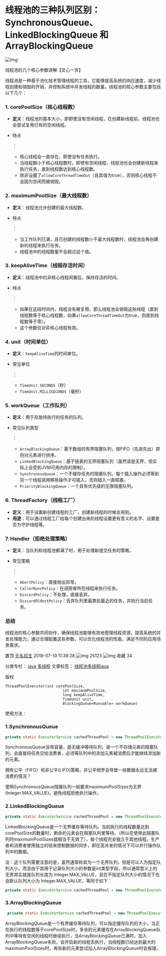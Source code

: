 # 线程池的三种队列区别：SynchronousQueue、LinkedBlockingQueue 和ArrayBlockingQueue

![img](https://csdnimg.cn/release/phoenix/template/new_img/original.png)

线程池的几个核心参数讲解【文心一言】

线程池是一种基于池化技术管理线程的工具，它能够提高系统的响应速度，减少线程创建和销毁的开销，并控制系统中并发线程的数量。线程池的核心参数主要包括以下几个：

### 1. **corePoolSize（核心线程数）**

- **定义**：线程池的基本大小，即即使没有空闲线程，在创建新线程前，线程池也会尝试复用已有的空闲线程。

- 特点

  ：

  - 核心线程会一直存在，即使没有任务执行。
  - 当线程数小于核心线程数时，即使有空闲线程，线程池也会创建新线程来执行任务，直到线程数达到核心线程数。
  - 除非设置了`allowCoreThreadTimeOut`（且其值为true），否则核心线程不会因为空闲而被销毁。

### 2. **maximumPoolSize（最大线程数）**

- **定义**：线程池允许创建的最大线程数。

- 特点

  ：

  - 当工作队列已满，且已创建的线程数小于最大线程数时，线程池会再创建新的线程来执行任务。
  - 线程池中的线程数量不会超过这个值。

### 3. **keepAliveTime（线程存活时间）**

- **定义**：线程池中的非核心线程闲置后，保持存活的时间。

- 特点

  ：

  - 如果在这段时间内，线程没有被复用，那么线程池会销毁这些线程（直到线程数等于核心线程数，如果`allowCoreThreadTimeOut`为true，则直到线程数等于零）。
  - 这个参数仅对非核心线程有效。

### 4. **unit（时间单位）**

- **定义**：`keepAliveTime`的时间单位。

- 常见单位

  ：

  - `TimeUnit.SECONDS`（秒）
  - `TimeUnit.MILLISECONDS`（毫秒）

### 5. **workQueue（工作队列）**

- **定义**：用于存放待执行的任务的队列。

- 常见队列类型

  ：

  - `ArrayBlockingQueue`：基于数组的有界阻塞队列，按FIFO（先进先出）原则对元素进行排序。
  - `LinkedBlockingQueue`：基于链表的无界阻塞队列（虽然说是无界，但实际上会受到JVM可用内存的限制）。
  - `SynchronousQueue`：一个不缓存任务的阻塞队列。每个插入操作必须等到另一个线程调用移除操作才可插入，否则插入一直阻塞。
  - `PriorityBlockingQueue`：一个具有优先级的无限阻塞队列。

### 6. **ThreadFactory（线程工厂）**

- **定义**：用于设置新创建线程的工厂，创建新线程的时候会用到。
- **用途**：可以通过线程工厂给每个创建出来的线程设置更有意义的名字、设置是否为守护线程等。

### 7. **Handler（拒绝处理策略）**

- **定义**：当队列和线程池都满了时，用于处理新提交任务的策略。

- 常见策略

  ：

  - `AbortPolicy`：直接抛出异常。
  - `CallerRunsPolicy`：在调用者所在线程来执行任务。
  - `DiscardPolicy`：不处理，直接丢弃。
  - `DiscardOldestPolicy`：丢弃队列里最靠前最近的任务，并执行当前任务。

### 总结

线程池的核心参数共同协作，确保线程池能够有效地管理线程资源，提高系统的并发处理能力。通过合理配置这些参数，可以优化线程池的性能，满足不同的应用场景需求。







置顶 [无名后生](https://me.csdn.net/qq_26881739) 2018-07-10 11:39:28 ![img](https://csdnimg.cn/release/phoenix/template/new_img/articleReadEyes.png) 25123 ![img](https://csdnimg.cn/release/phoenix/template/new_img/tobarCollect.png) 收藏 34

分类专栏： [java](https://blog.csdn.net/qq_26881739/category_7416135.html) [多线程](https://blog.csdn.net/qq_26881739/category_7581145.html) 文章标签： [线程池](https://www.csdn.net/gather_22/MtTaEg0sMTEwMjYtYmxvZwO0O0OO0O0O.html)[多线程](https://www.csdn.net/gather_2d/MtTaEg0sMzM0MjItYmxvZwO0O0OO0O0O.html)[java](https://www.csdn.net/gather_24/NtTaIg5sMzYyLWJsb2cO0O0O.html)

版权



```
ThreadPoolExecutor(int corePoolSize,
                          int maximumPoolSize,
                          long keepAliveTime,
                          TimeUnit unit,
                          BlockingQueue<Runnable> workQueue) 
```

使用方法：

### **1.SynchronousQueue**

```java
private static ExecutorService cachedThreadPool = new ThreadPoolExecutor(4, Runtime.getRuntime().availableProcessors() * 2, 0, TimeUnit.MILLISECONDS, new SynchronousQueue<>(), r -> new Thread(r, "ThreadTest"));
```

SynchronousQueue没有容量，是无缓冲等待队列，是一个不存储元素的阻塞队列，会直接将任务交给消费者，必须等队列中的添加元素被消费后才能继续添加新的元素。

拥有公平（FIFO）和非公平(LIFO)策略，非公平侧罗会导致一些数据永远无法被消费的情况？

使用SynchronousQueue阻塞队列一般要求maximumPoolSizes为无界(Integer.MAX_VALUE)，避免线程拒绝执行操作。

 

### 2.**LinkedBlockingQueue**

```java
private static ExecutorService cachedThreadPool = new ThreadPoolExecutor(4, Runtime.getRuntime().availableProcessors() * 2, 0, TimeUnit.MILLISECONDS, new LinkedBlockingQueue<>(), r -> new Thread(r, "ThreadTest"));
```

LinkedBlockingQueue是一个无界缓存等待队列。当前执行的线程数量达到corePoolSize的数量时，剩余的元素会在阻塞队列里等待。（所以在使用此阻塞队列时maximumPoolSizes就相当于无效了），每个线程完全独立于其他线程。生产者和消费者使用独立的锁来控制数据的同步，即在高并发的情况下可以并行操作队列中的数据。

注：这个队列需要注意的是，虽然通常称其为一个无界队列，但是可以人为指定队列大小，而且由于其用于记录队列大小的参数是int类型字段，所以通常意义上的无界其实就是队列长度为 Integer.MAX_VALUE，且在不指定队列大小的情况下也会默认队列大小为 Integer.MAX_VALUE，等同于如下：

```java
private static ExecutorService cachedThreadPool = new ThreadPoolExecutor(4, Runtime.getRuntime().availableProcessors() * 2, 0, TimeUnit.MILLISECONDS, new LinkedBlockingQueue<>(Integer.MAX_VALUE), r -> new Thread(r, "ThreadTest"));
```

###  

### 3.**ArrayBlockingQueue**

```java
 private static ExecutorService cachedThreadPool = new ThreadPoolExecutor(4, Runtime.getRuntime().availableProcessors() * 2, 0, TimeUnit.MILLISECONDS, new ArrayBlockingQueue<>(32), r -> new Thread(r, "ThreadTest"));
```

ArrayBlockingQueue是一个有界缓存等待队列，可以指定缓存队列的大小，当正在执行的线程数等于corePoolSize时，多余的元素缓存在ArrayBlockingQueue队列中等待有空闲的线程时继续执行，当ArrayBlockingQueue已满时，加入ArrayBlockingQueue失败，会开启新的线程去执行，当线程数已经达到最大的maximumPoolSizes时，再有新的元素尝试加入ArrayBlockingQueue时会报错。

 